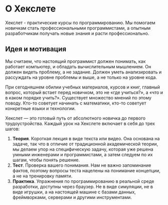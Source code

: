# О Хекслете

Хекслет - практические курсы по программированию. Мы помогаем новичкам стать профессиональными программистами, а опытным разработчикам получать новые знания и расти профессионально.

## Идея и мотивация

Мы считаем, что настоящий программист должен понимать, как работает компьютер, и обладать вычислительным мышлением. Он должен видеть проблему, а не задание. Должен уметь анализировать и рассуждать на уровне проблемы и выше, а не только на уровне кода.

При сегодняшнем обилии учебных материалов, курсов и книг, главный вопрос, который встает перед новичком, это не «где учиться?», а «что и в каком порядке учить?». Существует множество мнений по этому поводу. Кто-то советует начинать с математики, кто-то советует конкретные языки и технологии.

Хекслет — это готовый путь от абсолютного новичка до первого трудоустройства. Каждый урок на Хекслете включает в себя до трех шагов:

1. **Теория**. Короткая лекция в виде текста или видео. Она основана на задаче, так что в отличие от традиционной академической теории, мы делаем упор на специфическую задачу, которая уже решена умными инженерами и программистами, а затем следуем по их шагам, чтобы понять решение.
2. **Тест**. Проверка вашего понимания. Нам не важно запоминание фактов, поэтому вопросы теста нацелены на понимание концепции, а не на тренировку памяти.
3. **Практика**. Упражнения по программированию в реальной среде разработки, доступны через браузер. Не в виде симуляции, не в виде игрушки, а на настоящей машине с базами данных, фреймворками, серверами и другими инструментами.